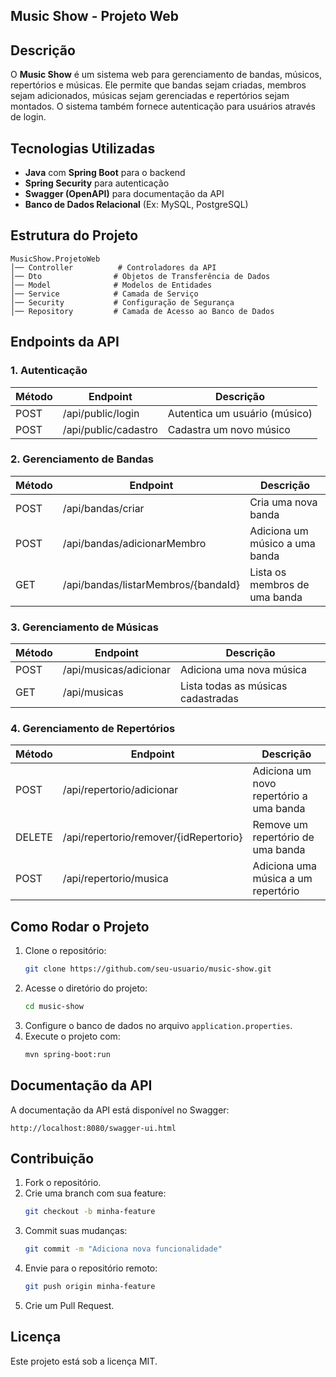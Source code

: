 ## Music Show - Projeto Web

## Descrição
O **Music Show** é um sistema web para gerenciamento de bandas, músicos, repertórios e músicas. Ele permite que bandas sejam criadas, membros sejam adicionados, músicas sejam gerenciadas e repertórios sejam montados. O sistema também fornece autenticação para usuários através de login.

## Tecnologias Utilizadas
- **Java** com **Spring Boot** para o backend
- **Spring Security** para autenticação
- **Swagger (OpenAPI)** para documentação da API
- **Banco de Dados Relacional** (Ex: MySQL, PostgreSQL)

## Estrutura do Projeto
```
MusicShow.ProjetoWeb
│── Controller          # Controladores da API
│── Dto                # Objetos de Transferência de Dados
│── Model              # Modelos de Entidades
│── Service            # Camada de Serviço
│── Security           # Configuração de Segurança
│── Repository         # Camada de Acesso ao Banco de Dados
```

## Endpoints da API

### 1. Autenticação
| Método  | Endpoint         | Descrição |
|---------|----------------|-------------|
| POST    | /api/public/login   | Autentica um usuário (músico) |
| POST    | /api/public/cadastro | Cadastra um novo músico |

### 2. Gerenciamento de Bandas
| Método  | Endpoint            | Descrição |
|---------|-------------------|-------------|
| POST    | /api/bandas/criar | Cria uma nova banda |
| POST    | /api/bandas/adicionarMembro | Adiciona um músico a uma banda |
| GET     | /api/bandas/listarMembros/{bandaId} | Lista os membros de uma banda |

### 3. Gerenciamento de Músicas
| Método  | Endpoint            | Descrição |
|---------|-------------------|-------------|
| POST    | /api/musicas/adicionar | Adiciona uma nova música |
| GET     | /api/musicas       | Lista todas as músicas cadastradas |

### 4. Gerenciamento de Repertórios
| Método  | Endpoint            | Descrição |
|---------|-------------------|-------------|
| POST    | /api/repertorio/adicionar | Adiciona um novo repertório a uma banda |
| DELETE  | /api/repertorio/remover/{idRepertorio} | Remove um repertório de uma banda |
| POST    | /api/repertorio/musica | Adiciona uma música a um repertório |

## Como Rodar o Projeto
1. Clone o repositório:
   ```sh
   git clone https://github.com/seu-usuario/music-show.git
   ```
2. Acesse o diretório do projeto:
   ```sh
   cd music-show
   ```
3. Configure o banco de dados no arquivo `application.properties`.
4. Execute o projeto com:
   ```sh
   mvn spring-boot:run
   ```

## Documentação da API
A documentação da API está disponível no Swagger:
```
http://localhost:8080/swagger-ui.html
```

## Contribuição
1. Fork o repositório.
2. Crie uma branch com sua feature:
   ```sh
   git checkout -b minha-feature
   ```
3. Commit suas mudanças:
   ```sh
   git commit -m "Adiciona nova funcionalidade"
   ```
4. Envie para o repositório remoto:
   ```sh
   git push origin minha-feature
   ```
5. Crie um Pull Request.

## Licença
Este projeto está sob a licença MIT.

